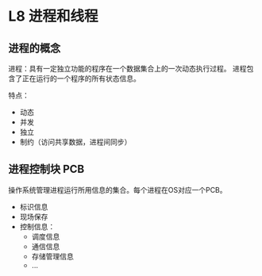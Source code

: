 # L8 进程和线程

## 进程的概念

进程：具有一定独立功能的程序在一个数据集合上的一次动态执行过程。 进程包含了正在运行的一个程序的所有状态信息。

特点：
- 动态
- 并发
- 独立
- 制约（访问共享数据，进程间同步）

## 进程控制块 PCB

操作系统管理进程运行所用信息的集合。每个进程在OS对应一个PCB。

- 标识信息
- 现场保存
- 控制信息：
    + 调度信息
    + 通信信息
    + 存储管理信息
    + ...
